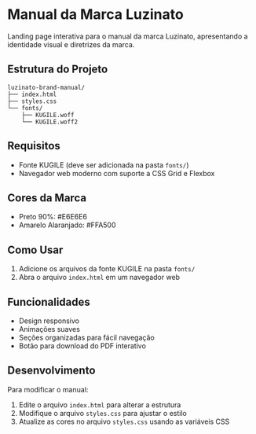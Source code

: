 # Manual da Marca Luzinato

Landing page interativa para o manual da marca Luzinato, apresentando a identidade visual e diretrizes da marca.

## Estrutura do Projeto

```
luzinato-brand-manual/
├── index.html
├── styles.css
└── fonts/
    ├── KUGILE.woff
    └── KUGILE.woff2
```

## Requisitos

- Fonte KUGILE (deve ser adicionada na pasta `fonts/`)
- Navegador web moderno com suporte a CSS Grid e Flexbox

## Cores da Marca

- Preto 90%: #E6E6E6
- Amarelo Alaranjado: #FFA500

## Como Usar

1. Adicione os arquivos da fonte KUGILE na pasta `fonts/`
2. Abra o arquivo `index.html` em um navegador web

## Funcionalidades

- Design responsivo
- Animações suaves
- Seções organizadas para fácil navegação
- Botão para download do PDF interativo

## Desenvolvimento

Para modificar o manual:

1. Edite o arquivo `index.html` para alterar a estrutura
2. Modifique o arquivo `styles.css` para ajustar o estilo
3. Atualize as cores no arquivo `styles.css` usando as variáveis CSS

